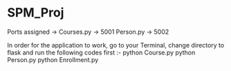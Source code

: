 # SPM_Proj

Ports assigned ->
Courses.py -> 5001
Person.py -> 5002

In order for the application to work, go to your Terminal, change directory to flask and run the following codes first :-
python Course.py
python Person.py
python Enrollment.py
